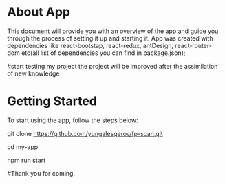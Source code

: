 # About App
This document will provide you with an overview of the app and guide you through the process of setting it up and starting it.
App was created with dependencies like react-bootstap, react-redux, antDesign, react-router-dom etc(all list of dependencies you can find in package.json);

#start testing my project
the project will be improved after the assimilation of new knowledge

# Getting Started
To start using the app, follow the steps below:

git clone https://github.com/yungalesgerov/fp-scan.git

cd my-app

npm run start

#Thank you for coming.